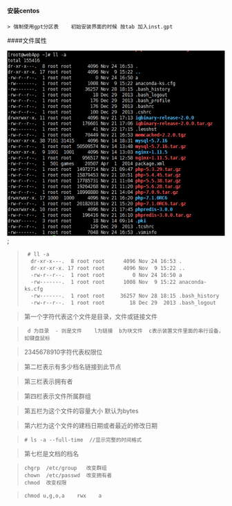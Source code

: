 #### 安装centos 
    > 强制使用gpt分区表    初始安装界面的时候 按tab 加入inst.gpt

####文件属性

![ll-a](../images/ll-a.png);

>      # ll -a
>       dr-xr-x---.  8 root root      4096 Nov 24 16:53 .
>       dr-xr-xr-x. 17 root root      4096 Nov  9 15:22 ..
>       -rw-r--r--.  1 root root         0 Nov 24 16:50 a
>       -rw-------.  1 root root      1008 Nov  9 15:22 anaconda-ks.cfg
>       -rw-------.  1 root root     36257 Nov 28 18:15 .bash_history
>       -rw-r--r--.  1 root root        18 Dec 29  2013 .bash_logout


>   第一个字符代表这个文件是目录，文件或链接文件

>      d 为目录  - 则是文件    l为链接  b为块文件  c表示装置文件里面的串行设备，如键盘鼠标

> 2345678910字符代表权限位

> 第二栏表示有多少档名链接到此节点

> 第三栏表示拥有者

> 第四栏表示文件所属群组

> 第五栏为这个文件的容量大小 默认为bytes

> 第六栏为这个文件的建档日期或者最近的修改日期

>     # ls -a --full-time  //显示完整的时间格式

> 第七栏是文档的档名

>     chgrp  /etc/group   改变群组
>     chown  /etc/passwd  改变拥有者
>     chmod  改变权限

>     chmod u,g,o,a    rwx    a



